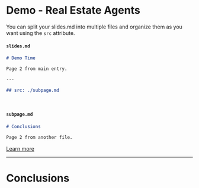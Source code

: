 # Demo - Real Estate Agents

You can split your slides.md into multiple files and organize them as you want using the `src` attribute.

#### `slides.md`

```markdown
# Demo Time

Page 2 from main entry.

---

## src: ./subpage.md
```

<br>

#### `subpage.md`

```markdown
# Conclusions

Page 2 from another file.
```

[Learn more](https://sli.dev/guide/syntax.html#importing-slides)

---

# Conclusions